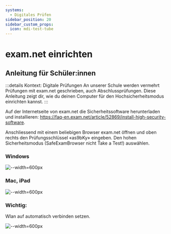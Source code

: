 ```yaml
---
systems:
  - Digitales Prüfen
sidebar_position: 20
sidebar_custom_props:
  icon: mdi-test-tube
---
```


# exam.net einrichten

## Anleitung für Schüler:innen

:::details Kontext: Digitale Prüfungen
An unserer Schule werden vermehrt Prüfungen mit exam.net geschrieben, auch Abschlussprüfungen. Diese Anleitung zeigt dir, wie du deinen Computer für den Hochsicherheitsmodus einrichten kannst.
:::

Auf der Internetseite von exam.net die Sicherheitssoftware  herunterladen und installieren:
https://faq-en.exam.net/article/52869/install-high-security-software. 


Anschliessend mit einem beliebigen Browser exam.net öffnen und oben rechts den Prüfungsschlüssel «as9bKy» eingeben. Den hohen Sicherheitsmodus (SafeExamBrowser nicht Take a Test!) auswählen.

### Windows
![--width=600px](images/examnet-win-install.png)


### Mac, iPad
![--width=600px](images/examnet-apple-install.png)


### Wichtig:

Wlan auf automatisch verbinden setzen.

![--width=600px](images/examnet-wlan-setzen.png)


